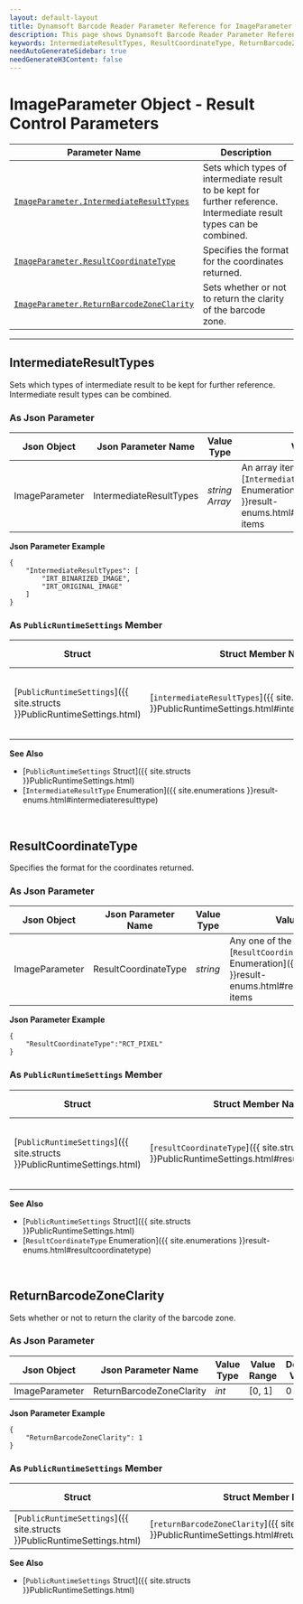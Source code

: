 ```yaml
---
layout: default-layout
title: Dynamsoft Barcode Reader Parameter Reference for ImageParameter Object - Result Control Parameters 
description: This page shows Dynamsoft Barcode Reader Parameter Reference for ImageParameter Object - Result Control Parameters.
keywords: IntermediateResultTypes, ResultCoordinateType, ReturnBarcodeZoneClarity, ImageParameter, result control parameters, parameter reference, parameter 
needAutoGenerateSidebar: true
needGenerateH3Content: false
---
```


# ImageParameter Object - Result Control Parameters 

 | Parameter Name | Description |
 | -------------- | ----------- | 
 | [`ImageParameter.IntermediateResultTypes`](other-result-control-parameters.md#intermediateresulttypes) | Sets which types of intermediate result to be kept for further reference. Intermediate result types can be combined. | 
 | [`ImageParameter.ResultCoordinateType`](other-result-control-parameters.md#resultcoordinatetype) | Specifies the format for the coordinates returned. | 
 | [`ImageParameter.ReturnBarcodeZoneClarity`](other-result-control-parameters.md#returnbarcodezoneclarity) | Sets whether or not to return the clarity of the barcode zone. |  
 
---

## IntermediateResultTypes
Sets which types of intermediate result to be kept for further reference. Intermediate result types can be combined.  

### As Json Parameter

| Json Object |	Json Parameter Name | Value Type | Value Range | Default Value |
| ----------- | ------------------- | ---------- | ----------- | ------------- |
| ImageParameter | IntermediateResultTypes | *string Array* | An array item can be any one of the [`IntermediateResultTypes` Enumeration]({{ site.enumerations }}result-enums.html#intermediateresulttype) items | `null` |

**Json Parameter Example**   
```
{
    "IntermediateResultTypes": [
        "IRT_BINARIZED_IMAGE",
        "IRT_ORIGINAL_IMAGE"
    ]
}
```

### As `PublicRuntimeSettings` Member

| Struct |	Struct Member Name | Value Type | Value Range | Default Value |
| ------ | ------------------ | ---------- | ----------- | ------------- |
| [`PublicRuntimeSettings`]({{ site.structs }}PublicRuntimeSettings.html) | [`intermediateResultTypes`]({{ site.structs }}PublicRuntimeSettings.html#intermediateresulttypes) | *int* | A combined value of [`IntermediateResultType` Enumeration]({{ site.enumerations }}result-enums.html#intermediateresulttype) items. | `IRT_NO_RESULT` (0) |

**See Also**   
- [`PublicRuntimeSettings` Struct]({{ site.structs }}PublicRuntimeSettings.html)
- [`IntermediateResultType` Enumeration]({{ site.enumerations }}result-enums.html#intermediateresulttype)



&nbsp;




## ResultCoordinateType
Specifies the format for the coordinates returned.

### As Json Parameter

| Json Object |	Json Parameter Name | Value Type | Value Range | Default Value |
| ----------- | ------------------- | ---------- | ----------- | ------------- |
| ImageParameter | ResultCoordinateType | *string* | Any one of the [`ResultCoordinateType` Enumeration]({{ site.enumerations }}result-enums.html#resultcoordinatetype) items | "RCT_PIXEL" |

**Json Parameter Example**   
```
{
    "ResultCoordinateType":"RCT_PIXEL"
}
```

### As `PublicRuntimeSettings` Member

| Struct |	Struct Member Name | Value Type | Value Range | Default Value |
| ------ | ------------------ | ---------- | ----------- | ------------- |
| [`PublicRuntimeSettings`]({{ site.structs }}PublicRuntimeSettings.html) | [`resultCoordinateType`]({{ site.structs }}PublicRuntimeSettings.html#resultcoordinatetype) | [`ResultCoordinateType`]({{ site.enumerations }}result-enums.html#resultcoordinatetype) | Any one of the [`ResultCoordinateType` Enumeration]({{ site.enumerations }}result-enums.html#resultcoordinatetype) items.| `IRSM_MEMORY`|

**See Also**   
- [`PublicRuntimeSettings` Struct]({{ site.structs }}PublicRuntimeSettings.html)
- [`ResultCoordinateType` Enumeration]({{ site.enumerations }}result-enums.html#resultcoordinatetype)



&nbsp;



## ReturnBarcodeZoneClarity
Sets whether or not to return the clarity of the barcode zone.

### As Json Parameter

| Json Object |	Json Parameter Name | Value Type | Value Range | Default Value |
| ----------- | ------------------- | ---------- | ----------- | ------------- |
| ImageParameter | ReturnBarcodeZoneClarity | *int* | [0, 1] | 0 |

**Json Parameter Example**   
```
{
    "ReturnBarcodeZoneClarity": 1
}
```

### As `PublicRuntimeSettings` Member

| Struct |	Struct Member Name | Value Type | Value Range | Default Value |
| ------ | ------------------ | ---------- | ----------- | ------------- |
| [`PublicRuntimeSettings`]({{ site.structs }}PublicRuntimeSettings.html) | [`returnBarcodeZoneClarity`]({{ site.structs }}PublicRuntimeSettings.html#returnbarcodezoneclarity) | *int* | [0, 1] | 0 |

**See Also**   
- [`PublicRuntimeSettings` Struct]({{ site.structs }}PublicRuntimeSettings.html)
